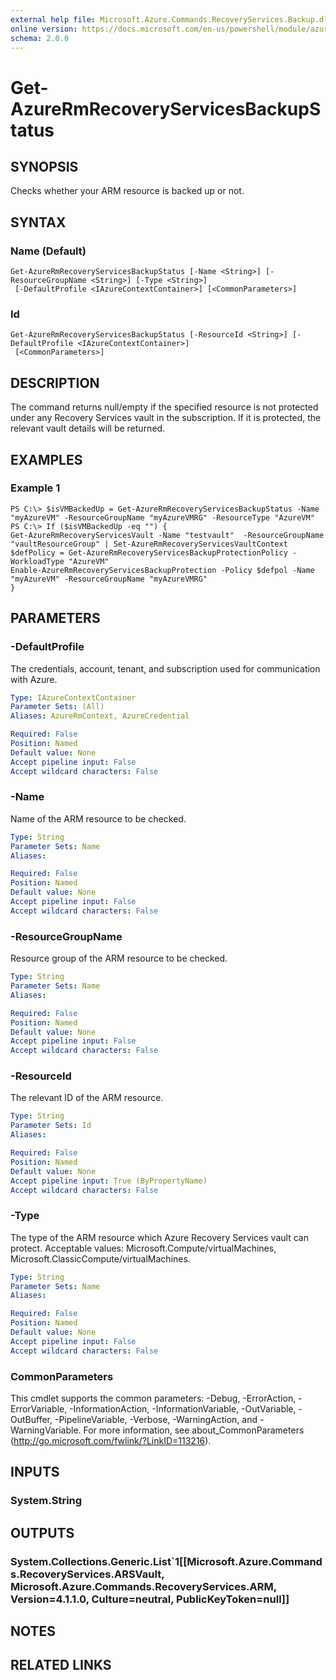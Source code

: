 ```yaml
---
external help file: Microsoft.Azure.Commands.RecoveryServices.Backup.dll-Help.xml
online version: https://docs.microsoft.com/en-us/powershell/module/azurerm.recoveryservices.backup/get-azurermrecoveryservicesbackupstatus
schema: 2.0.0
---
```


# Get-AzureRmRecoveryServicesBackupStatus

## SYNOPSIS
Checks whether your ARM resource is backed up or not.

## SYNTAX

### Name (Default)
```
Get-AzureRmRecoveryServicesBackupStatus [-Name <String>] [-ResourceGroupName <String>] [-Type <String>]
 [-DefaultProfile <IAzureContextContainer>] [<CommonParameters>]
```

### Id
```
Get-AzureRmRecoveryServicesBackupStatus [-ResourceId <String>] [-DefaultProfile <IAzureContextContainer>]
 [<CommonParameters>]
```

## DESCRIPTION
The command returns null/empty if the specified resource is not protected under any Recovery Services vault in the subscription. 
If it is protected, the relevant vault details will be returned.

## EXAMPLES

### Example 1
```
PS C:\> $isVMBackedUp = Get-AzureRmRecoveryServicesBackupStatus -Name "myAzureVM" -ResourceGroupName "myAzureVMRG" -ResourceType "AzureVM"
PS C:\> If ($isVMBackedUp -eq "") {
Get-AzureRmRecoveryServicesVault -Name "testvault"  -ResourceGroupName "vaultResourceGroup" | Set-AzureRmRecoveryServicesVaultContext
$defPolicy = Get-AzureRmRecoveryServicesBackupProtectionPolicy -WorkloadType "AzureVM"
Enable-AzureRmRecoveryServicesBackupProtection -Policy $defpol -Name "myAzureVM" -ResourceGroupName "myAzureVMRG"
}
```

## PARAMETERS

### -DefaultProfile
The credentials, account, tenant, and subscription used for communication with Azure.

```yaml
Type: IAzureContextContainer
Parameter Sets: (All)
Aliases: AzureRmContext, AzureCredential

Required: False
Position: Named
Default value: None
Accept pipeline input: False
Accept wildcard characters: False
```

### -Name
Name of the ARM resource to be checked.

```yaml
Type: String
Parameter Sets: Name
Aliases: 

Required: False
Position: Named
Default value: None
Accept pipeline input: False
Accept wildcard characters: False
```

### -ResourceGroupName
Resource group of the ARM resource to be checked.

```yaml
Type: String
Parameter Sets: Name
Aliases: 

Required: False
Position: Named
Default value: None
Accept pipeline input: False
Accept wildcard characters: False
```

### -ResourceId
The relevant ID of the ARM resource.

```yaml
Type: String
Parameter Sets: Id
Aliases: 

Required: False
Position: Named
Default value: None
Accept pipeline input: True (ByPropertyName)
Accept wildcard characters: False
```

### -Type
The type of the ARM resource which Azure Recovery Services vault can protect. 
Acceptable values: Microsoft.Compute/virtualMachines, Microsoft.ClassicCompute/virtualMachines.

```yaml
Type: String
Parameter Sets: Name
Aliases: 

Required: False
Position: Named
Default value: None
Accept pipeline input: False
Accept wildcard characters: False
```

### CommonParameters
This cmdlet supports the common parameters: -Debug, -ErrorAction, -ErrorVariable, -InformationAction, -InformationVariable, -OutVariable, -OutBuffer, -PipelineVariable, -Verbose, -WarningAction, and -WarningVariable. For more information, see about_CommonParameters (http://go.microsoft.com/fwlink/?LinkID=113216).

## INPUTS

### System.String

## OUTPUTS

### System.Collections.Generic.List`1[[Microsoft.Azure.Commands.RecoveryServices.ARSVault, Microsoft.Azure.Commands.RecoveryServices.ARM, Version=4.1.1.0, Culture=neutral, PublicKeyToken=null]]

## NOTES

## RELATED LINKS

